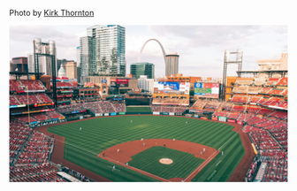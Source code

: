 Photo by [Kirk Thornton](https://unsplash.com/@kirkthornton)

[![busch-stadium](./busch-stadium.webp)](https://unsplash.com/photos/people-on-football-stadium-during-daytime-SvPYZj3kmKI)
